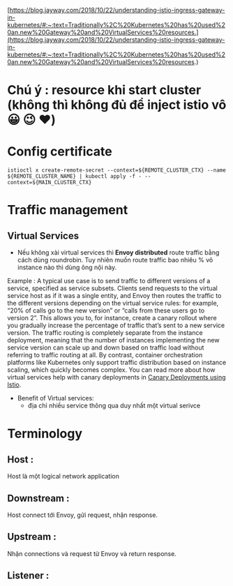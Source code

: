 [https://blog.jayway.com/2018/10/22/understanding-istio-ingress-gateway-in-kubernetes/#:~:text=Traditionally%2C%20Kubernetes%20has%20used%20an,new%20Gateway%20and%20VirtualServices%20resources.](https://blog.jayway.com/2018/10/22/understanding-istio-ingress-gateway-in-kubernetes/#:~:text=Traditionally%2C%20Kubernetes%20has%20used%20an,new%20Gateway%20and%20VirtualServices%20resources.)
# Chú ý : resource khi start cluster (không thì không đủ để inject istio vô :grinning: :wink: :heart:)
# Config certificate

```
istioctl x create-remote-secret --context=${REMOTE_CLUSTER_CTX} --name ${REMOTE_CLUSTER_NAME} | kubectl apply -f - --context=${MAIN_CLUSTER_CTX}
```
# Traffic management
## Virtual Services
- Nếu không xài virtual services thì **Envoy distributed** route traffic bằng cách dùng roundrobin. Tuy nhiên muốn route traffic bao nhiêu % vô instance nào thì dùng ông nội này.

Example :
A typical use case is to send traffic to different versions of a service, specified as service subsets. Clients send requests to the virtual service host as if it was a single entity, and Envoy then routes the traffic to the different versions depending on the virtual service rules: for example, “20% of calls go to the new version” or “calls from these users go to version 2”. This allows you to, for instance, create a canary rollout where you gradually increase the percentage of traffic that’s sent to a new service version. The traffic routing is completely separate from the instance deployment, meaning that the number of instances implementing the new service version can scale up and down based on traffic load without referring to traffic routing at all. By contrast, container orchestration platforms like Kubernetes only support traffic distribution based on instance scaling, which quickly becomes complex. You can read more about how virtual services help with canary deployments in [Canary Deployments using Istio](https://istio.io/latest/blog/2017/0.1-canary/).

- Benefit of Virtual services:
	-  địa chỉ nhiều service thông qua duy nhất một virtual serivce

# Terminology
## Host :
Host là một logical network application
## Downstream :
Host connect tới Envoy, gửi request, nhận response.
## Upstream :
Nhận connections và request từ Envoy và return response.
## Listener :


<!--stackedit_data:
eyJoaXN0b3J5IjpbODk1ODAwOTAzLDE1ODc3Mzg1ODgsMzQ0Mj
I4NzMyLDIwMDA1NzA0NjEsMTE5MTQ0MDUxLDY5OTQ3MDU3NCwt
MTg2MjIzMDk4NF19
-->